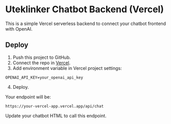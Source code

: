 # Uteklinker Chatbot Backend (Vercel)

This is a simple Vercel serverless backend to connect your chatbot frontend with OpenAI.

## Deploy

1. Push this project to GitHub.
2. Connect the repo in [Vercel](https://vercel.com/).
3. Add environment variable in Vercel project settings:

```
OPENAI_API_KEY=your_openai_api_key
```

4. Deploy.

Your endpoint will be:
```
https://your-vercel-app.vercel.app/api/chat
```

Update your chatbot HTML to call this endpoint.
